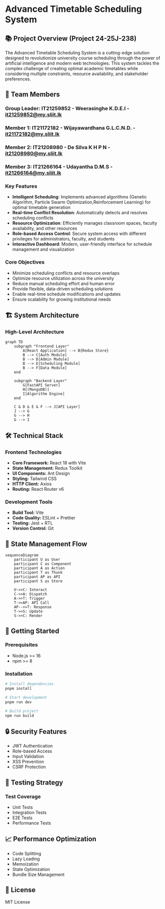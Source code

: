 # Advanced Timetable Scheduling System



## 📚 Project Overview (Project 24-25J-238)

The Advanced Timetable Scheduling System is a cutting-edge solution designed to revolutionize university course scheduling through the power of artificial intelligence and modern web technologies. This system tackles the complex challenge of creating optimal academic timetables while considering multiple constraints, resource availability, and stakeholder preferences.

## 👥 Team  Members

### Group Leader: IT21259852 - Weerasinghe K.D.E.I - it21259852@my.sliit.lk

### Member 1: IT21172182 - Wijayawardhana G.L.C.N.D. - it21172182@my.sliit.lk  

### Member 2: IT21208980 - De Silva K H P N - it21208980@my.sliit.lk    

### Member 3: IT21266164 - Udayantha D.M.S - it21266164@my.sliit.lk  

### Key Features
- **Intelligent Scheduling**: Implements advanced algorithms (Genetic Algorithm, Particle Swarm Optimization,Reinforcement Learning) for optimal timetable generation
- **Real-time Conflict Resolution**: Automatically detects and resolves scheduling conflicts
- **Resource Optimization**: Efficiently manages classroom spaces, faculty availability, and other resources
- **Role-based Access Control**: Secure system access with different privileges for administrators, faculty, and students
- **Interactive Dashboard**: Modern, user-friendly interface for schedule management and visualization


### Core Objectives
- Minimize scheduling conflicts and resource overlaps
- Optimize resource utilization across the university
- Reduce manual scheduling effort and human error
- Provide flexible, data-driven scheduling solutions
- Enable real-time schedule modifications and updates
- Ensure scalability for growing institutional needs

## 🏗 System Architecture

### High-Level Architecture
```mermaid
graph TD
    subgraph "Frontend Layer"
        A[React Application] --> B{Redux Store}
        B --> C[Auth Module]
        B --> D[Admin Module]
        B --> E[Scheduling Module]
        B --> F[Data Module]
    end
    
    subgraph "Backend Layer"
        G[FastAPI Server]
        H[(MongoDB)]
        I[Algorithm Engine]
    end
    
    C & D & E & F --> J[API Layer]
    J --> G
    G --> H
    G --> I
```



## 🛠 Technical Stack

### Frontend Technologies
- **Core Framework:** React 18 with Vite
- **State Management:** Redux Toolkit
- **UI Components:** Ant Design
- **Styling:** Tailwind CSS
- **HTTP Client:** Axios
- **Routing:** React Router v6

### Development Tools
- **Build Tool:** Vite
- **Code Quality:** ESLint + Prettier
- **Testing:** Jest + RTL
- **Version Control:** Git

## 🔄 State Management Flow
```mermaid
sequenceDiagram
    participant U as User
    participant C as Component
    participant A as Action
    participant T as Thunk
    participant AP as API
    participant S as Store

    U->>C: Interact
    C->>A: Dispatch
    A->>T: Trigger
    T->>AP: API Call
    AP-->>T: Response
    T->>S: Update
    S->>C: Render
```

## 🚀 Getting Started

### Prerequisites
- Node.js >= 16
- npm >= 8

### Installation
```bash
# Install dependencies
pnpm install

# Start development
pnpm run dev

# Build project
npm run build
```

## 🔒 Security Features

- JWT Authentication
- Role-based Access
- Input Validation
- XSS Prevention
- CSRF Protection

## 🧪 Testing Strategy

### Test Coverage
- Unit Tests
- Integration Tests
- E2E Tests
- Performance Tests

## 📈 Performance Optimization

- Code Splitting
- Lazy Loading
- Memoization
- State Optimization
- Bundle Size Management


## 📝 License
MIT License
